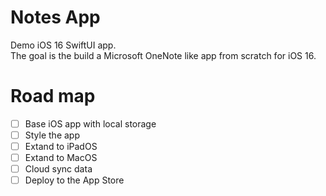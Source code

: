 # Notes App

Demo iOS 16 SwiftUI app.  
The goal is the build a Microsoft OneNote like app from scratch for iOS 16.

# Road map

- [ ] Base iOS app with local storage
- [ ] Style the app
- [ ] Extand to iPadOS
- [ ] Extand to MacOS
- [ ] Cloud sync data
- [ ] Deploy to the App Store
